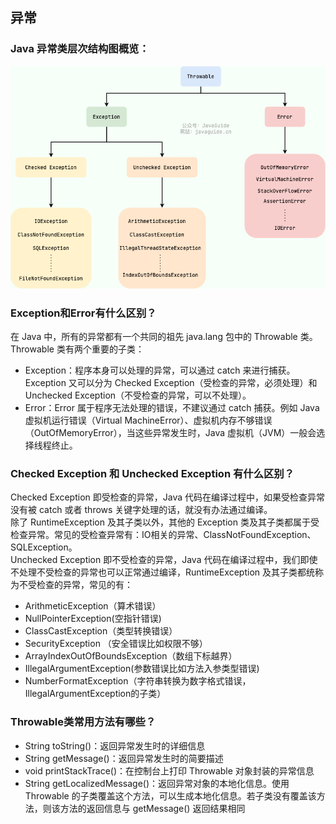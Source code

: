 ## 异常

### Java 异常类层次结构图概览：
![image](images/types-of-exceptions-in-java.png)  


### Exception和Error有什么区别？
在 Java 中，所有的异常都有一个共同的祖先 java.lang 包中的 Throwable 类。Throwable 类有两个重要的子类：  
- Exception：程序本身可以处理的异常，可以通过 catch 来进行捕获。Exception 又可以分为 Checked Exception（受检查的异常，必须处理）和 Unchecked Exception（不受检查的异常，可以不处理）。
- Error：Error 属于程序无法处理的错误，不建议通过 catch 捕获。例如 Java 虚拟机运行错误（Virtual MachineError）、虚拟机内存不够错误（OutOfMemoryError），当这些异常发生时，Java 虚拟机（JVM）一般会选择线程终止。


### Checked Exception 和 Unchecked Exception 有什么区别？
Checked Exception 即受检查的异常，Java 代码在编译过程中，如果受检查异常没有被 catch 或者 throws 关键字处理的话，就没有办法通过编译。  
除了 RuntimeException 及其子类以外，其他的 Exception 类及其子类都属于受检查异常。常见的受检查异常有：IO相关的异常、ClassNotFoundException、SQLException。  
Unchecked Exception 即不受检查的异常，Java 代码在编译过程中，我们即使不处理不受检查的异常也可以正常通过编译，RuntimeException 及其子类都统称为不受检查的异常，常见的有：
- ArithmeticException（算术错误）
- NullPointerException(空指针错误)
- ClassCastException（类型转换错误）
- SecurityException （安全错误比如权限不够）
- ArrayIndexOutOfBoundsException（数组下标越界）
- IllegalArgumentException(参数错误比如方法入参类型错误)
- NumberFormatException（字符串转换为数字格式错误，IllegalArgumentException的子类）


### Throwable类常用方法有哪些？
- String toString()：返回异常发生时的详细信息
- String getMessage()：返回异常发生时的简要描述
- void printStackTrace()：在控制台上打印 Throwable 对象封装的异常信息
- String getLocalizedMessage()：返回异常对象的本地化信息。使用 Throwable 的子类覆盖这个方法，可以生成本地化信息。若子类没有覆盖该方法，则该方法的返回信息与 getMessage() 返回结果相同